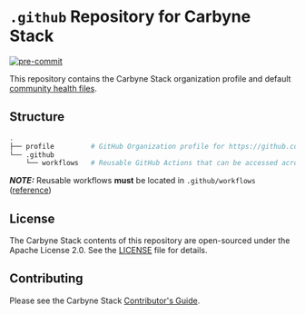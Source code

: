 # `.github` Repository for Carbyne Stack

[![pre-commit](https://img.shields.io/badge/pre--commit-enabled-brightgreen?logo=pre-commit&logoColor=white)](https://github.com/pre-commit/pre-commit)

This repository contains the Carbyne Stack organization profile and default
[community health files][health-files].

## Structure

``` bash
.
├── profile         # GitHub Organization profile for https://github.com/carbynestack
└── .github       
    └── workflows   # Reusable GitHub Actions that can be accessed across the organization
```

**_NOTE:_**  Reusable workflows **must** be located in `.github/workflows` ([reference](https://github.com/orgs/community/discussions/9050))

## License

The Carbyne Stack contents of this repository are open-sourced under the Apache
License 2.0. See the [LICENSE](LICENSE) file for details.

## Contributing

Please see the Carbyne Stack
[Contributor's Guide](https://github.com/carbynestack/carbynestack/blob/master/CONTRIBUTING.md).

[health-files]: https://docs.github.com/en/communities/setting-up-your-project-for-healthy-contributions/creating-a-default-community-health-file
